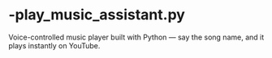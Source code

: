 # -play_music_assistant.py
Voice-controlled music player built with Python — say the song name, and it plays instantly on YouTube.
